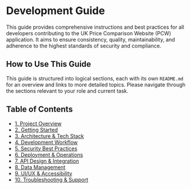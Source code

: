 # Development Guide

This guide provides comprehensive instructions and best practices for all developers contributing to the UK Price Comparison Website (PCW) application. It aims to ensure consistency, quality, maintainability, and adherence to the highest standards of security and compliance.

## How to Use This Guide

This guide is structured into logical sections, each with its own `README.md` for an overview and links to more detailed topics. Please navigate through the sections relevant to your role and current task.

## Table of Contents

*   [1. Project Overview](./01_project_overview/README.md)
*   [2. Getting Started](./02_getting_started/README.md)
*   [3. Architecture & Tech Stack](./03_architecture_tech_stack/README.md)
*   [4. Development Workflow](./04_development_workflow/README.md)
*   [5. Security Best Practices](./05_security_best_practices/README.md)
*   [6. Deployment & Operations](./06_deployment_operations/README.md)
*   [7. API Design & Integration](./07_api_design_integration/README.md)
*   [8. Data Management](./08_data_management/README.md)
*   [9. UI/UX & Accessibility](./09_ui_ux_accessibility/README.md)
*   [10. Troubleshooting & Support](./10_troubleshooting_support/README.md)
